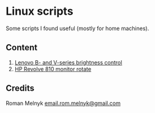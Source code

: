 # Linux scripts

Some scripts I found useful (mostly for home machines).




## Content

1. [Lenovo B- and V-series brightness control](./lenovo-b-brightness/README.md)
1. [HP Revolve 810 monitor rotate](./hp-rvlv-810-monitor-rotate/README.md)




## Credits

Roman Melnyk <email.rom.melnyk@gmail.com>

